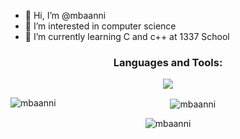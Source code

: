 - 👋 Hi, I’m @mbaanni
- 👀 I’m interested in computer science
- 🌱 I’m currently learning C and c++ at 1337 School

<h3 align="center">Languages and Tools:</h3>
<p align="center">
<a href="https://skillicons.dev" >
    <img src="https://skillicons.dev/icons?i=git,cpp,c,docker,vim,bash,nginx,mariadb,html,javascript" />
</a>
</p>

<p align="center"><img align="left" src="https://github-readme-stats.vercel.app/api/top-langs?username=mbaanni&show_icons=true&locale=en&layout=compact" alt="mbaanni" /></p>

<p align="center">&nbsp;<img align="center" src="https://github-readme-stats.vercel.app/api?username=mbaanni&show_icons=true&locale=en" alt="mbaanni" /></p>

<p align="center"><img align="center" src="https://github-readme-streak-stats.herokuapp.com/?user=mbaanni&" alt="mbaanni" /></p>
